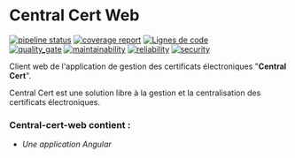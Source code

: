 Central Cert Web
================

[![pipeline status](https://gitlab.libriciel.fr/outils/central-cert/central-cert-web/badges/develop/pipeline.svg)](https://gitlab.libriciel.fr/outils/central-cert/central-cert-web/commits/develop) [![coverage report](https://gitlab.libriciel.fr/outils/central-cert/central-cert-web/badges/develop/coverage.svg)](https://gitlab.libriciel.fr/outils/central-cert/central-cert-web/commits/develop) [![Lignes de code](https://sonarqube.libriciel.fr/api/project_badges/measure?project=central-cert-web&metric=ncloc)](https://sonarqube.libriciel.fr/dashboard?id=central-cert-web)   
[![quality_gate](https://sonarqube.libriciel.fr/api/project_badges/measure?project=central-cert-web&metric=alert_status)](https://sonarqube.libriciel.fr/dashboard?id=central-cert-web) [![maintainability](https://sonarqube.libriciel.fr/api/project_badges/measure?project=central-cert-web&metric=sqale_rating)](https://sonarqube.libriciel.fr/dashboard?id=central-cert-web) [![reliability](https://sonarqube.libriciel.fr/api/project_badges/measure?project=central-cert-web&metric=reliability_rating)](https://sonarqube.libriciel.fr/dashboard?id=central-cert-web) [![security](https://sonarqube.libriciel.fr/api/project_badges/measure?project=central-cert-web&metric=security_rating)](https://sonarqube.libriciel.fr/dashboard?id=central-cert-web)

Client web de l'application de gestion des certificats électroniques "**Central Cert**".

Central Cert est une solution libre à la gestion et la centralisation des certificats électroniques.

### Central-cert-web contient :

* *Une application Angular*
